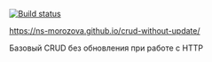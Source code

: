 [![Build status](https://ci.appveyor.com/api/projects/status/ffkiehx5aam6akql?svg=true)](https://ci.appveyor.com/project/ns-morozova/crud-without-update)

https://ns-morozova.github.io/crud-without-update/

Базовый CRUD без обновления при работе с HTTP